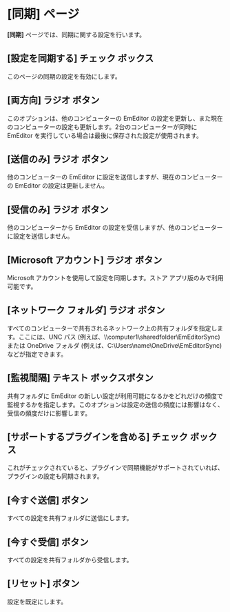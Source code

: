 # \[同期\] ページ

**\[同期\]** ページでは、同期に関する設定を行います。

## \[設定を同期する\] チェック ボックス

このページの同期の設定を有効にします。

## \[両方向\] ラジオ ボタン

このオプションは、他のコンピューターの EmEditor の設定を更新し、また現在のコンピューターの設定も更新します。2台のコンピューターが同時に EmEditor を実行している場合は最後に保存された設定が使用されます。

## \[送信のみ\] ラジオ ボタン

他のコンピューターの EmEditor に設定を送信しますが、現在のコンピューターの EmEditor の設定は更新しません。

## \[受信のみ\] ラジオ ボタン

他のコンピューターから EmEditor の設定を受信しますが、他のコンピューターに設定を送信しません。

## \[Microsoft アカウント\] ラジオ ボタン

Microsoft アカウントを使用して設定を同期します。ストア アプリ版のみで利用可能です。

## \[ネットワーク フォルダ\] ラジオ ボタン

すべてのコンピューターで共有されるネットワーク上の共有フォルダを指定します。ここには、UNC パス (例えば、\\\computer1\\sharedfolder\\EmEditorSync) または OneDrive フォルダ (例えば、C:\\Users\\name\\OneDrive\\EmEditorSync) などが指定できます。

## \[監視間隔\] テキスト ボックスボタン

共有フォルダに EmEditor の新しい設定が利用可能になるかをどれだけの頻度で監視するかを指定します。このオプションは設定の送信の頻度には影響はなく、受信の頻度だけに影響します。

## \[サポートするプラグインを含める\] チェック ボックス

これがチェックされていると、プラグインで同期機能がサポートされていれば、プラグインの設定も同期されます。

## \[今すぐ送信\] ボタン

すべての設定を共有フォルダに送信にします。

## \[今すぐ受信\] ボタン

すべての設定を共有フォルダから受信します。

## \[リセット\] ボタン

設定を既定にします。

